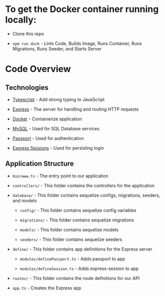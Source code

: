 # To get the Docker container running locally:

- Clone this repo

- `npm run dock` - Lints Code, Builds Image, Runs Container, Runs Migrations, Runs Seeder, and Starts Server

# Code Overview

## Technologies

- [Typescript](https://www.typescriptlang.org/) - Add strong typing to JavaScript

- [Express](https://www.npmjs.com/package/express) - The server for handling and routing HTTP requests

- [Docker](https://www.docker.com/) - Containerize application

- [MySQL](https://www.mysql.com/) - Used for SQL Database services

- [Passport](http://www.passportjs.org/packages/passport-local/) - Used for authentication
- [Express Sessions](https://www.npmjs.com/package/express-session) - Used for persisting login

## Application Structure

- `bin/www.ts` - The entry point to our application

- `controllers/` - This folder contains the controllers for the application

- `database/` - This folder contains sequelize configs, migrations, seeders, and models

  - `config/` - This folder contains sequelize config variables

  - `migrations/` - This folder contains sequelize migrations

  - `models/` - This folder contains sequelize models

  - `seeders/` - This folder contains sequelize seeders

- `define/` - This folder contains app definitions for the Express server

  - `modules/definePassport.ts` - Adds passport to app

  - `modules/defineSession.ts` - Adds express-session to app

- `routes/` - This folder contains the route definitions for our API

- `app.ts` - Creates the Express app
